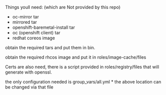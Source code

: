 Things youll need: (which are Not provided by this repo)
* oc-mirror tar
* mirrored tar
* openshift-baremetal-install tar
* oc (openshift client) tar
* redhat coreos image


obtain the required tars and put them in bin.

obtain the required rhcos image and put it in roles/image-cache/files

Certs are also need, there is a script provided in roles/registry/files that will generate with openssl.

the only configuration needed is group_vars/all.yml
	* the above location can be changed via that file
